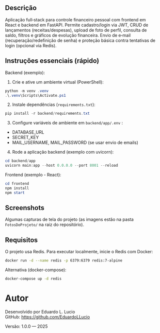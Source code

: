 ## Descrição

Aplicação full‑stack para controle financeiro pessoal com frontend em React e backend em FastAPI.
Permite cadastro/login via JWT, CRUD de lançamentos (receitas/despesas), upload de foto de perfil, consulta de saldo, filtros e gráficos de evolução financeira.
Envio de e‑mail (recuperação/redefinição de senha) e proteção básica contra tentativas de login (opcional via Redis).



## Instruções essenciais (rápido)

Backend (exemplo):

1. Crie e ative um ambiente virtual (PowerShell):

```powershell
python -m venv .venv
.\.venv\Scripts\Activate.ps1
```

2. Instale dependências (`requirements.txt`):

```powershell
pip install -r backend/requirements.txt
```

3. Configure variáveis de ambiente em `backend/app/.env` :
- DATABASE_URL
- SECRET_KEY
- MAIL_USERNAME, MAIL_PASSWORD (se usar envio de emails)

4. Rode a aplicação backend (exemplo com uvicorn):

```powershell
cd backend/app
uvicorn main:app --host 0.0.0.0 --port 8001 --reload
```

Frontend (exemplo - React):

```powershell
cd frontend
npm install
npm start
```


## Screenshots

 Algumas capturas de tela do projeto (as imagens estão na pasta `FotosDoProjeto/` na 
 raiz do repositório).



## Requisitos

O projeto usa Redis. Para executar localmente, inicie o Redis com Docker:

```bash
docker run -d --name redis -p 6379:6379 redis:7-alpine
```

Alternativa (docker-compose):
```bash
docker-compose up -d redis
```



# Autor

Desenvolvido por Eduardo L. Lucio  
GitHub: https://github.com/EduardoLLucio

Versão: 1.0.0 — 2025